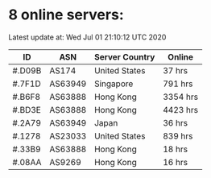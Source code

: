 # 8 online servers:

Latest update at: Wed Jul 01 21:10:12 UTC 2020

| ID | ASN | Server Country | Online |
| -- | --- | -------------- | ------ |
| #.D09B | AS174 | United States | 37 hrs |
| #.7F1D | AS63949 | Singapore | 791 hrs |
| #.B6F8 | AS63888 | Hong Kong | 3354 hrs |
| #.BD3E | AS63888 | Hong Kong | 4423 hrs |
| #.2A79 | AS63949 | Japan | 36 hrs |
| #.1278 | AS23033 | United States | 839 hrs |
| #.33B9 | AS63888 | Hong Kong | 18 hrs |
| #.08AA | AS9269 | Hong Kong | 16 hrs |

